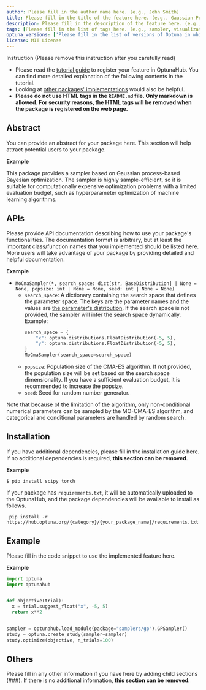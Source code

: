 ```yaml
---
author: Please fill in the author name here. (e.g., John Smith)
title: Please fill in the title of the feature here. (e.g., Gaussian-Process Expected Improvement Sampler)
description: Please fill in the description of the feature here. (e.g., This sampler searches for each trial based on expected improvement using Gaussian process.)
tags: [Please fill in the list of tags here. (e.g., sampler, visualization, pruner)]
optuna_versions: ['Please fill in the list of versions of Optuna in which you have confirmed the feature works, e.g., 3.6.1.']
license: MIT License
---
```


<!--
This is an example of the frontmatters.
All columns must be string.
You can omit quotes when value types are not ambiguous.
For tags, a package placed in
- package/samplers/ must include the tag "sampler"
- package/visualilzation/ must include the tag "visualization"
- package/pruners/ must include the tag "pruner"
respectively.

---
author: Optuna team
title: My Sampler
description: A description for My Sampler.
tags: [sampler, 2nd tag for My Sampler, 3rd tag for My Sampler]
optuna_versions: [3.6.1]
license: "MIT License"
---
-->

Instruction (Please remove this instruction after you carefully read)

- Please read the [tutorial guide](https://optuna.github.io/optunahub/generated/recipes/001_first.html) to register your feature in OptunaHub. You can find more detailed explanation of the following contents in the tutorial.
- Looking at [other packages' implementations](https://github.com/optuna/optunahub-registry/tree/main/package) would also be helpful.
- **Please do not use HTML tags in the `README.md` file. Only markdown is allowed. For security reasons, the HTML tags will be removed when the package is registered on the web page.**

## Abstract

You can provide an abstract for your package here.
This section will help attract potential users to your package.

**Example**

This package provides a sampler based on Gaussian process-based Bayesian optimization. The sampler is highly sample-efficient, so it is suitable for computationally expensive optimization problems with a limited evaluation budget, such as hyperparameter optimization of machine learning algorithms.

## APIs

Please provide API documentation describing how to use your package's functionalities.
The documentation format is arbitrary, but at least the important class/function names that you implemented should be listed here.
More users will take advantage of your package by providing detailed and helpful documentation.

**Example**

- `MoCmaSampler(*, search_space: dict[str, BaseDistribution] | None = None, popsize: int | None = None, seed: int | None = None)`
  - `search_space`: A dictionary containing the search space that defines the parameter space. The keys are the parameter names and the values are [the parameter's distribution](https://optuna.readthedocs.io/en/stable/reference/distributions.html). If the search space is not provided, the sampler will infer the search space dynamically.
    Example:
    ```python
    search_space = {
        "x": optuna.distributions.FloatDistribution(-5, 5),
        "y": optuna.distributions.FloatDistribution(-5, 5),
    }
    MoCmaSampler(search_space=search_space)
    ```
  - `popsize`: Population size of the CMA-ES algorithm. If not provided, the population size will be set based on the search space dimensionality. If you have a sufficient evaluation budget, it is recommended to increase the popsize.
  - `seed`: Seed for random number generator.

Note that because of the limitation of the algorithm, only non-conditional numerical parameters can be sampled by the MO-CMA-ES algorithm, and categorical and conditional parameters are handled by random search.

## Installation

If you have additional dependencies, please fill in the installation guide here.
If no additional dependencies is required, **this section can be removed**.

**Example**

```shell
$ pip install scipy torch
```

If your package has `requirements.txt`, it will be automatically uploaded to the OptunaHub, and the package dependencies will be available to install as follows.

```shell
 pip install -r https://hub.optuna.org/{category}/{your_package_name}/requirements.txt
```

## Example

Please fill in the code snippet to use the implemented feature here.

**Example**

```python
import optuna
import optunahub


def objective(trial):
  x = trial.suggest_float("x", -5, 5)
  return x**2


sampler = optunahub.load_module(package="samplers/gp").GPSampler()
study = optuna.create_study(sampler=sampler)
study.optimize(objective, n_trials=100)
```

## Others

Please fill in any other information if you have here by adding child sections (###).
If there is no additional information, **this section can be removed**.

<!--
For example, you can add sections to introduce a corresponding paper.

### Reference
Takuya Akiba, Shotaro Sano, Toshihiko Yanase, Takeru Ohta, and Masanori Koyama. 2019.
Optuna: A Next-generation Hyperparameter Optimization Framework. In KDD.

### Bibtex
```
@inproceedings{optuna_2019,
    title={Optuna: A Next-generation Hyperparameter Optimization Framework},
    author={Akiba, Takuya and Sano, Shotaro and Yanase, Toshihiko and Ohta, Takeru and Koyama, Masanori},
    booktitle={Proceedings of the 25th {ACM} {SIGKDD} International Conference on Knowledge Discovery and Data Mining},
    year={2019}
}
```
-->
